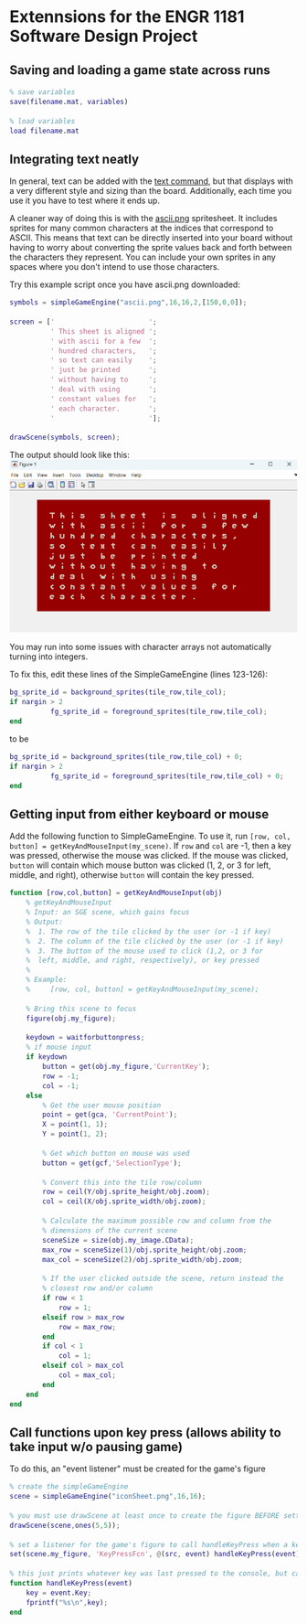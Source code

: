 # Extennsions for the ENGR 1181 Software Design Project

## Saving and loading a game state across runs

```MATLAB
% save variables
save(filename.mat, variables)

% load variables
load filename.mat
```

## Integrating text neatly

In general, text can be added with the [text command](https://www.mathworks.com/help/matlab/ref/text.html), but that displays with
a very different style and sizing than the board. Additionally, each time you use it you have to test where it ends up.

A cleaner way of doing this is with the [ascii.png](./ascii.png) spritesheet. It includes sprites for many common characters 
at the indices that correspond to ASCII. This means that text can be directly inserted into your board without having to worry 
about converting the sprite values back and forth between the characters they represent. You can include your own sprites in any 
spaces where you don't intend to use those characters.

Try this example script once you have ascii.png downloaded:

```MATLAB
symbols = simpleGameEngine("ascii.png",16,16,2,[150,0,0]);

screen = ['                       ';
          ' This sheet is aligned ';
          ' with ascii for a few  ';
          ' hundred characters,   ';
          ' so text can easily    ';
          ' just be printed       ';
          ' without having to     ';
          ' deal with using       ';
          ' constant values for   ';
          ' each character.       ';
          '                       '];

drawScene(symbols, screen);
```

The output should look like this:
![ASCII example output](./ascii-demo-output.png)

You may run into some issues with character arrays not automatically turning into integers.

To fix this, edit these lines of the SimpleGameEngine (lines 123-126):

```MATLAB
bg_sprite_id = background_sprites(tile_row,tile_col);
if nargin > 2
          fg_sprite_id = foreground_sprites(tile_row,tile_col);
end
```

to be
```MATLAB
bg_sprite_id = background_sprites(tile_row,tile_col) + 0;
if nargin > 2
          fg_sprite_id = foreground_sprites(tile_row,tile_col) + 0;
end
```

## Getting input from either keyboard or mouse

Add the following function to SimpleGameEngine. To use it, run `[row, col, button] = getKeyAndMouseInput(my_scene)`. 
If `row` and `col` are -1, then a key was pressed, otherwise the mouse was clicked. If the mouse was clicked, `button`
will contain which mouse button was clicked (1, 2, or 3 for left, middle, and right), otherwise `button` will contain
the key pressed.

```MATLAB
function [row,col,button] = getKeyAndMouseInput(obj)
    % getKeyAndMouseInput
    % Input: an SGE scene, which gains focus
    % Output:
    %  1. The row of the tile clicked by the user (or -1 if key)
    %  2. The column of the tile clicked by the user (or -1 if key)
    %  3. The button of the mouse used to click (1,2, or 3 for
    %  left, middle, and right, respectively), or key pressed
    % 
    % Example:
    %     [row, col, button] = getKeyAndMouseInput(my_scene);
            
    % Bring this scene to focus
    figure(obj.my_figure);

    keydown = waitforbuttonpress;
    % if mouse input
    if keydown
        button = get(obj.my_figure,'CurrentKey');
        row = -1;
        col = -1;
    else
        % Get the user mouse position
        point = get(gca, 'CurrentPoint');
        X = point(1, 1);
        Y = point(1, 2);

        % Get which button on mouse was used
        button = get(gcf,'SelectionType');
                
        % Convert this into the tile row/column
        row = ceil(Y/obj.sprite_height/obj.zoom);
        col = ceil(X/obj.sprite_width/obj.zoom);
                
        % Calculate the maximum possible row and column from the
        % dimensions of the current scene
        sceneSize = size(obj.my_image.CData);
        max_row = sceneSize(1)/obj.sprite_height/obj.zoom;
        max_col = sceneSize(2)/obj.sprite_width/obj.zoom;
                
        % If the user clicked outside the scene, return instead the
        % closest row and/or column
        if row < 1
            row = 1;
        elseif row > max_row
            row = max_row;
        end
        if col < 1
            col = 1;
        elseif col > max_col
            col = max_col;
        end
    end
end
```

## Call functions upon key press (allows ability to take input w/o pausing game)

To do this, an "event listener" must be created for the game's figure

```MATLAB
% create the simpleGameEngine
scene = simpleGameEngine("iconSheet.png",16,16);
 
% you must use drawScene at least once to create the figure BEFORE setting up the listener
drawScene(scene,ones(5,5));
 
% set a listener for the game's figure to call handleKeyPress when a key is pressed
set(scene.my_figure, 'KeyPressFcn', @(src, event) handleKeyPress(event));
 
% this just prints whatever key was last pressed to the console, but can be anything
function handleKeyPress(event)
    key = event.Key;
    fprintf("%s\n",key);
end
```
